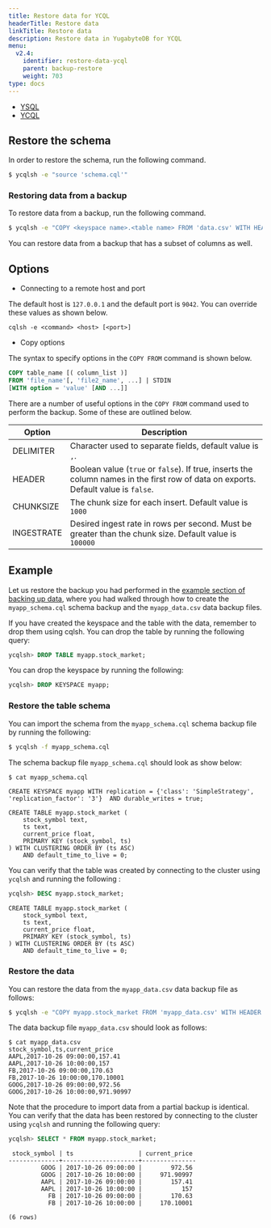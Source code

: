 ```yaml
---
title: Restore data for YCQL
headerTitle: Restore data
linkTitle: Restore data
description: Restore data in YugabyteDB for YCQL
menu:
  v2.4:
    identifier: restore-data-ycql
    parent: backup-restore
    weight: 703
type: docs
---
```


<ul class="nav nav-tabs-alt nav-tabs-yb">
  <li >
    <a href="/preview/manage/backup-restore/restore-data" class="nav-link active">
      <i class="icon-postgres" aria-hidden="true"></i>
      YSQL
    </a>
  </li>
  <li >
    <a href="/preview/manage/backup-restore/restore-data-ycql" class="nav-link active">
      <i class="icon-cassandra" aria-hidden="true"></i>
      YCQL
    </a>
  </li>
</ul>

## Restore the schema

In order to restore the schema, run the following command.

```sh
$ ycqlsh -e "source 'schema.cql'"
```

### Restoring data from a backup

To restore data from a backup, run the following command.

```sh
$ ycqlsh -e "COPY <keyspace name>.<table name> FROM 'data.csv' WITH HEADER = TRUE ;"
```

You can restore data from a backup that has a subset of columns as well.

## Options

- Connecting to a remote host and port

The default host is `127.0.0.1` and the default port is `9042`. You can override these values as shown below.

```
cqlsh -e <command> <host> [<port>]
```

- Copy options

The syntax to specify options in the `COPY FROM` command is shown below.

```sql
COPY table_name [( column_list )]
FROM 'file_name'[, 'file2_name', ...] | STDIN
[WITH option = 'value' [AND ...]]
```

There are a number of useful options in the `COPY FROM` command used to perform the backup. Some of these are outlined below.

| Option  | Description |
| --------------- | ---------------- |
| DELIMITER | Character used to separate fields, default value is `,`.  |
| HEADER    | Boolean value (`true` or `false`). If true, inserts the column names in the first row of data on exports. Default value is `false`. |
| CHUNKSIZE | The chunk size for each insert. Default value is `1000` |
| INGESTRATE | Desired ingest rate in rows per second. Must be greater than the chunk size. Default value is `100000` |

## Example

Let us restore the backup you had performed in the [example section of backing up data](/manage/backup-restore/backing-up-data/#example),
where you had walked through how to create the `myapp_schema.cql` schema backup and the `myapp_data.csv` data backup files.

If you have created the keyspace and the table with the data, remember to drop them using cqlsh. You can drop the table by running the following query:

```sql
ycqlsh> DROP TABLE myapp.stock_market;
```

You can drop the keyspace by running the following:

```sql
ycqlsh> DROP KEYSPACE myapp;
```


### Restore the table schema

You can import the schema from the `myapp_schema.cql` schema backup file by running the following:

```sh
$ ycqlsh -f myapp_schema.cql
```

The schema backup file `myapp_schema.cql` should look as show below:

```sh
$ cat myapp_schema.cql
```

```
CREATE KEYSPACE myapp WITH replication = {'class': 'SimpleStrategy', 'replication_factor': '3'}  AND durable_writes = true;

CREATE TABLE myapp.stock_market (
    stock_symbol text,
    ts text,
    current_price float,
    PRIMARY KEY (stock_symbol, ts)
) WITH CLUSTERING ORDER BY (ts ASC)
    AND default_time_to_live = 0;
```

You can verify that the table was created by connecting to the cluster using `ycqlsh` and running the following :

```sql
ycqlsh> DESC myapp.stock_market;
```

```
CREATE TABLE myapp.stock_market (
    stock_symbol text,
    ts text,
    current_price float,
    PRIMARY KEY (stock_symbol, ts)
) WITH CLUSTERING ORDER BY (ts ASC)
    AND default_time_to_live = 0;
```

### Restore the data

You can restore the data from the `myapp_data.csv` data backup file as follows:

```sh
$ ycqlsh -e "COPY myapp.stock_market FROM 'myapp_data.csv' WITH HEADER = TRUE ;"
```

The data backup file `myapp_data.csv` should look as follows:

```
$ cat myapp_data.csv
stock_symbol,ts,current_price
AAPL,2017-10-26 09:00:00,157.41
AAPL,2017-10-26 10:00:00,157
FB,2017-10-26 09:00:00,170.63
FB,2017-10-26 10:00:00,170.10001
GOOG,2017-10-26 09:00:00,972.56
GOOG,2017-10-26 10:00:00,971.90997
```

Note that the procedure to import data from a partial backup is identical. You can verify that the data has been restored by connecting
to the cluster using `ycqlsh` and running the following query:

```sql
ycqlsh> SELECT * FROM myapp.stock_market;
```

```
 stock_symbol | ts                  | current_price
--------------+---------------------+---------------
         GOOG | 2017-10-26 09:00:00 |        972.56
         GOOG | 2017-10-26 10:00:00 |     971.90997
         AAPL | 2017-10-26 09:00:00 |        157.41
         AAPL | 2017-10-26 10:00:00 |           157
           FB | 2017-10-26 09:00:00 |        170.63
           FB | 2017-10-26 10:00:00 |     170.10001

(6 rows)
```
